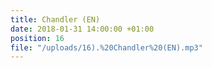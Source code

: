 ```yaml
---
title: Chandler (EN)
date: 2018-01-31 14:00:00 +01:00
position: 16
file: "/uploads/16).%20Chandler%20(EN).mp3"
---
```


